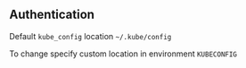 
## Authentication

Default `kube_config` location `~/.kube/config`

To change specify custom location in  environment `KUBECONFIG`
